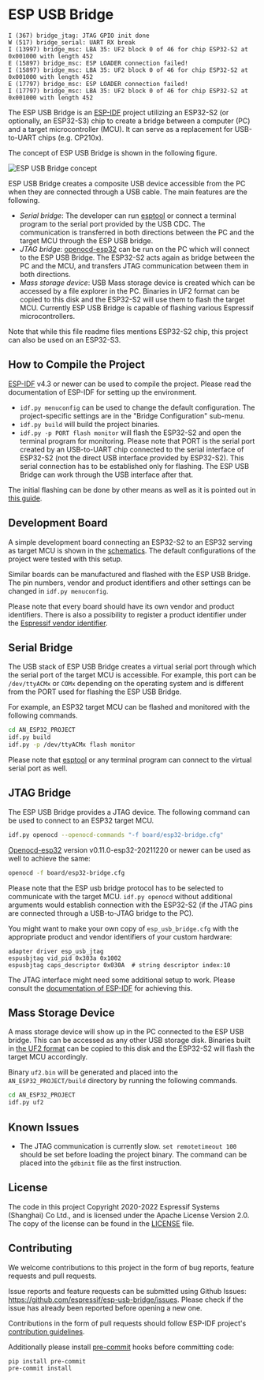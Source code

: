 # ESP USB Bridge

```
I (367) bridge_jtag: JTAG GPIO init done
W (517) bridge_serial: UART RX break
I (13997) bridge_msc: LBA 35: UF2 block 0 of 46 for chip ESP32-S2 at 0x001000 with length 452
E (15897) bridge_msc: ESP LOADER connection failed!
I (15897) bridge_msc: LBA 35: UF2 block 0 of 46 for chip ESP32-S2 at 0x001000 with length 452
E (17797) bridge_msc: ESP LOADER connection failed!
I (17797) bridge_msc: LBA 35: UF2 block 0 of 46 for chip ESP32-S2 at 0x001000 with length 452

```
The ESP USB Bridge is an [ESP-IDF](https://github.com/espressif/esp-idf) project utilizing an ESP32-S2 (or optionally, an ESP32-S3) chip to create a bridge between a computer (PC) and a target microcontroller (MCU). It can serve as a replacement for USB-to-UART chips (e.g. CP210x).

The concept of ESP USB Bridge is shown in the following figure.

![ESP USB Bridge concept](images/concept.png)

ESP USB Bridge creates a composite USB device accessible from the PC when they are connected through a USB cable. The main features are the following.
- *Serial bridge*: The developer can run [esptool](https://github.com/espressif/esptool) or connect a terminal program to the serial port provided by the USB CDC. The communication is transferred in both directions between the PC and the target MCU through the ESP USB bridge.
- *JTAG bridge*: [openocd-esp32](https://github.com/espressif/openocd-esp32) can be run on the PC which will connect to the ESP USB Bridge. The ESP32-S2 acts again as bridge between the PC and the MCU, and transfers JTAG communication between them in both directions.
- *Mass storage device*: USB Mass storage device is created which can be accessed by a file explorer in the PC. Binaries in UF2 format can be copied to this disk and the ESP32-S2 will use them to flash the target MCU. Currently ESP USB Bridge is capable of flashing various Espressif microcontrollers.

Note that while this file readme files mentions ESP32-S2 chip, this project can also be used on an ESP32-S3.

## How to Compile the Project

[ESP-IDF](https://github.com/espressif/esp-idf) v4.3 or newer can be used to compile the project. Please read the
documentation of ESP-IDF for setting up the environment.

- `idf.py menuconfig` can be used to change the default configuration. The project-specific settings are in the "Bridge Configuration" sub-menu.
- `idf.py build` will build the project binaries.
- `idf.py -p PORT flash monitor` will flash the ESP32-S2 and open the terminal program for monitoring. Please note that PORT is the serial port created by an USB-to-UART chip connected to the serial interface of ESP32-S2 (not the direct USB interface provided by ESP32-S2). This serial connection has to be established only for flashing. The ESP USB Bridge can work through the USB interface after that.

The initial flashing can be done by other means as well as it is pointed out in [this guide](https://docs.espressif.com/projects/esp-idf/en/latest/esp32s2/api-guides/usb-otg-console.html#uploading-the-application).

## Development Board

A simple development board connecting an ESP32-S2 to an ESP32 serving as target MCU is shown in the [schematics](images/schematics.pdf). The default configurations of the project were tested with this setup.

Similar boards can be manufactured and flashed with the ESP USB Bridge. The pin numbers, vendor and product identifiers and other settings can be changed in `idf.py menuconfig`.

Please note that every board should have its own vendor and product identifiers. There is also a possibility to register a product identifier under the [Espressif vendor identifier](https://github.com/espressif/usb-pids).

## Serial Bridge

The USB stack of ESP USB Bridge creates a virtual serial port through which the serial port of the target MCU is accessible. For example, this port can be `/dev/ttyACMx` or `COMx` depending on the operating system and is different from the PORT used for flashing the ESP USB Bridge.

For example, an ESP32 target MCU can be flashed and monitored with the following commands.
```bash
cd AN_ESP32_PROJECT
idf.py build
idf.py -p /dev/ttyACMx flash monitor
```

Please note that [esptool](https://github.com/espressif/esptool) or any terminal program can connect to the virtual serial port as well.

## JTAG Bridge

The ESP USB Bridge provides a JTAG device. The following command can be used to connect to an ESP32 target MCU.
```bash
idf.py openocd --openocd-commands "-f board/esp32-bridge.cfg"
```

[Openocd-esp32](https://github.com/espressif/openocd-esp32) version v0.11.0-esp32-20211220 or newer can be used as well to achieve the same:
```bash
openocd -f board/esp32-bridge.cfg
```

Please note that the ESP usb bridge protocol has to be selected to communicate with the target MCU. `idf.py openocd` without additional arguments would establish connection with the ESP32-S2 (if the JTAG pins are connected through a USB-to-JTAG bridge to the PC).

You might want to make your own copy of `esp_usb_bridge.cfg` with the appropriate product and vendor identifiers of your custom hardware:
```
adapter driver esp_usb_jtag
espusbjtag vid_pid 0x303a 0x1002
espusbjtag caps_descriptor 0x030A  # string descriptor index:10
```

The JTAG interface might need some additional setup to work. Please consult the [documentation of ESP-IDF](https://docs.espressif.com/projects/esp-idf/en/latest/esp32/api-guides/jtag-debugging/configure-ft2232h-jtag.html) for achieving this.

## Mass Storage Device

A mass storage device will show up in the PC connected to the ESP USB bridge. This can be accessed as any other USB storage disk. Binaries built in [the UF2 format](https://github.com/microsoft/uf2) can be copied to this disk and the ESP32-S2 will flash the target MCU accordingly.

Binary `uf2.bin` will be generated and placed into the `AN_ESP32_PROJECT/build` directory by running the following commands.
```bash
cd AN_ESP32_PROJECT
idf.py uf2
```

## Known Issues

- The JTAG communication is currently slow. `set remotetimeout 100` should be set before loading the project binary. The command can be placed into the `gdbinit` file as the first instruction.

## License

The code in this project Copyright 2020-2022 Espressif Systems (Shanghai) Co Ltd., and is licensed under the Apache License Version 2.0. The copy of the license can be found in the [LICENSE](LICENSE) file.


## Contributing

We welcome contributions to this project in the form of bug reports, feature requests and pull requests.

Issue reports and feature requests can be submitted using Github Issues: https://github.com/espressif/esp-usb-bridge/issues. Please check if the issue has already been reported before opening a new one.

Contributions in the form of pull requests should follow ESP-IDF project's [contribution guidelines](https://docs.espressif.com/projects/esp-idf/en/latest/esp32/contribute/index.html).

Additionally please install [pre-commit](https://pre-commit.com/#install) hooks before committing code:
```bash
pip install pre-commit
pre-commit install
```
